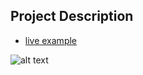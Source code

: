 ## Project Description

- [live example](https://learning-zone.github.io/website-templates/photo-art/)

![alt text](https://github.com/learning-zone/Website-Templates/blob/master/assets/photoartwork2_reverse.png "photoartwork2_reverse")
